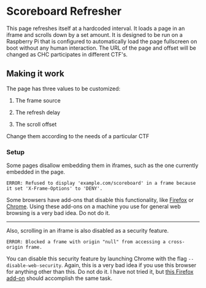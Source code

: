 # Scoreboard Refresher

This page refreshes itself at a hardcoded interval. It loads a page in an iframe and scrolls down by a set amount. It is designed to be run on a Raspberry Pi that is configured to automatically load the page fullscreen on boot without any human interaction. The URL of the page and offset will be changed as CHC participates in different CTF's.

## Making it work

The page has three values to be customized:

1. The frame source

2. The refresh delay

3. The scroll offset

Change them according to the needs of a particular CTF

### Setup

Some pages disallow embedding them in iframes, such as the one currently embedded in the page.

```
ERROR: Refused to display 'example.com/scoreboard' in a frame because it set 'X-Frame-Options' to 'DENY'.
```

Some browsers have add-ons that disable this functionality, like [Firefox](https://addons.mozilla.org/en-us/firefox/addon/ignore-x-frame-options/) or [Chrome](https://chrome.google.com/webstore/detail/ignore-x-frame-headers/gleekbfjekiniecknbkamfmkohkpodhe). Using these add-ons on a machine you use for general web browsing is a very bad idea. Do not do it.

-------------------------------------------------

Also, scrolling in an iframe is also disabled as a security feature. 

```
ERROR: Blocked a frame with origin "null" from accessing a cross-origin frame.
```

You can disable this security feature by launching Chrome with the flag `--disable-web-security`. Again, this is a very bad idea if you use this browser for anything other than this. Do not do it. I have not tried it, but [this Firefox add-on](https://addons.mozilla.org/en-Us/firefox/addon/cors-everywhere/) should accomplish the same task.